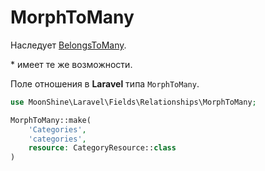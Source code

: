 # MorphToMany

Наследует [BelongsToMany](/docs/{{version}}/fields/belongs-to-many).

\* имеет те же возможности.

Поле отношения в **Laravel** типа `MorphToMany`.

```php
use MoonShine\Laravel\Fields\Relationships\MorphToMany;

MorphToMany::make(
    'Categories',
    'categories',
    resource: CategoryResource::class
)
```
